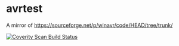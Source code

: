 # avrtest
A mirror of https://sourceforge.net/p/winavr/code/HEAD/tree/trunk/

<a href="https://scan.coverity.com/projects/avrtest">
  <img alt="Coverity Scan Build Status"
       src="https://scan.coverity.com/projects/14540/badge.svg"/>
</a>
